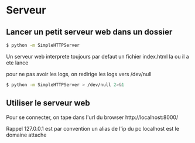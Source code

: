 # Serveur
## Lancer un petit serveur web dans un dossier
```bash
$ python -m SimpleHTTPServer
```
Un serveur web interprete toujours par defaut un fichier index.html la ou il a ete lance

pour ne pas avoir les logs, on redirige les logs vers /dev/null 
```bash
$ python -m SimpleHTTPServer > /dev/null 2>&1
```

## Utiliser le serveur web
Pour se connecter, on tape dans l'url du browser http://localhost:8000/

Rappel 127.0.0.1 est par convention un alias de l'ip du pc
localhost est le domaine attache
